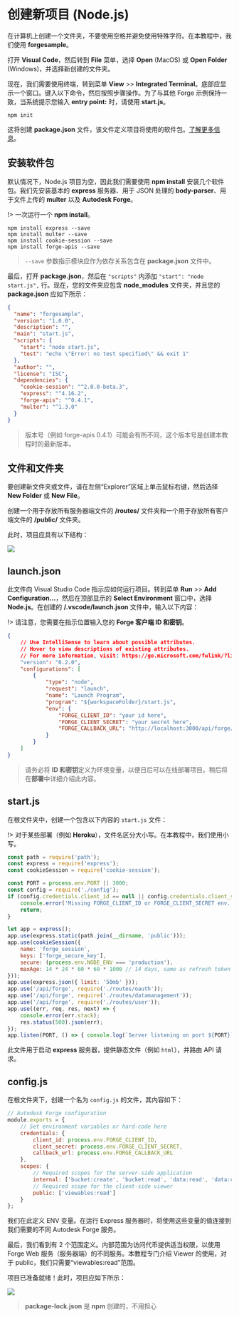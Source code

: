 # 创建新项目 (Node.js)

在计算机上创建一个文件夹，不要使用空格并避免使用特殊字符。在本教程中，我们使用 **forgesample**。

打开 **Visual Code**，然后转到 **File** 菜单，选择 **Open** (MacOS) 或 **Open Folder** (Windows)，并选择新创建的文件夹。 

现在，我们需要使用终端，转到菜单 **View** >> **Integrated Terminal**。底部应显示一个窗口。键入以下命令，然后按照步骤操作。为了与其他 Forge 示例保持一致，当系统提示您输入 **entry point:** 时，请使用 **start.js**。

```
npm init
```

这将创建 **package.json** 文件，该文件定义项目将使用的软件包。[了解更多信息](https://docs.npmjs.com/files/package.json)。

## 安装软件包

默认情况下，Node.js 项目为空，因此我们需要使用 **npm install** 安装几个软件包。我们先安装基本的 **express** 服务器、用于 JSON 处理的 **body-parser**、用于文件上传的 **multer** 以及 **Autodesk Forge**。

!> 一次运行一个 **npm install**。

```
npm install express --save
npm install multer --save
npm install cookie-session --save
npm install forge-apis --save
```

> `--save` 参数指示模块应作为依存关系包含在 **package.json** 文件中。

最后，打开 **package.json**，然后在 `"scripts"` 内添加 `"start": "node start.js",` 行。现在，您的文件夹应包含 **node_modules** 文件夹，并且您的 **package.json** 应如下所示：

```json
{
  "name": "forgesample",
  "version": "1.0.0",
  "description": "",
  "main": "start.js",
  "scripts": {
    "start": "node start.js",
    "test": "echo \"Error: no test specified\" && exit 1"
  },
  "author": "",
  "license": "ISC",
  "dependencies": {
    "cookie-session": "^2.0.0-beta.3",
    "express": "^4.16.2",
    "forge-apis": "^0.4.1",
    "multer": "^1.3.0"
  }
}

```

> 版本号（例如 forge-apis 0.4.1）可能会有所不同，这个版本号是创建本教程时的最新版本。

## 文件和文件夹

要创建新文件夹或文件，请在左侧“Explorer”区域上单击鼠标右键，然后选择 **New Folder** 或 **New File**。

创建一个用于存放所有服务器端文件的 **/routes/** 文件夹和一个用于存放所有客户端文件的 **/public/** 文件夹。

此时，项目应具有以下结构：

![](_media/nodejs/vs_code_explorer.png) 

## launch.json

此文件向 Visual Studio Code 指示应如何运行项目。转到菜单 **Run** >> **Add Configuration...**，然后在顶部显示的 **Select Environment** 窗口中，选择 **Node.js**。在创建的 **/.vscode/launch.json** 文件中，输入以下内容：

!> 请注意，您需要在指示位置输入您的 **Forge 客户端 ID 和密钥**。

```json
{
    // Use IntelliSense to learn about possible attributes.
    // Hover to view descriptions of existing attributes.
    // For more information, visit: https://go.microsoft.com/fwlink/?linkid=830387
    "version": "0.2.0",
    "configurations": [
        {
            "type": "node",
            "request": "launch",
            "name": "Launch Program",
            "program": "${workspaceFolder}/start.js",
            "env": {
                "FORGE_CLIENT_ID": "your id here",
                "FORGE_CLIENT_SECRET": "your secret here",
                "FORGE_CALLBACK_URL": "http://localhost:3000/api/forge/callback/oauth"
            }
        }
    ]
}
```

> 请务必将 **ID 和密钥**定义为环境变量，以便日后可以在线部署项目。稍后将在**部署**中详细介绍此内容。

## start.js

在根文件夹中，创建一个包含以下内容的 `start.js` 文件：

!> 对于某些部署（例如 **Heroku**），文件名区分大小写。在本教程中，我们使用小写。

```javascript
const path = require('path');
const express = require('express');
const cookieSession = require('cookie-session');

const PORT = process.env.PORT || 3000;
const config = require('./config');
if (config.credentials.client_id == null || config.credentials.client_secret == null) {
    console.error('Missing FORGE_CLIENT_ID or FORGE_CLIENT_SECRET env. variables.');
    return;
}

let app = express();
app.use(express.static(path.join(__dirname, 'public')));
app.use(cookieSession({
    name: 'forge_session',
    keys: ['forge_secure_key'],
    secure: (process.env.NODE_ENV === 'production'),
    maxAge: 14 * 24 * 60 * 60 * 1000 // 14 days, same as refresh token
}));
app.use(express.json({ limit: '50mb' }));
app.use('/api/forge', require('./routes/oauth'));
app.use('/api/forge', require('./routes/datamanagement'));
app.use('/api/forge', require('./routes/user'));
app.use((err, req, res, next) => {
    console.error(err.stack);
    res.status(500).json(err);
});
app.listen(PORT, () => { console.log(`Server listening on port ${PORT}`); });
```

此文件用于启动 **express** 服务器，提供静态文件（例如 `html`），并路由 API 请求。

## config.js

在根文件夹下，创建一个名为 `config.js` 的文件，其内容如下：

```javascript
// Autodesk Forge configuration
module.exports = {
    // Set environment variables or hard-code here
    credentials: {
        client_id: process.env.FORGE_CLIENT_ID,
        client_secret: process.env.FORGE_CLIENT_SECRET,
        callback_url: process.env.FORGE_CALLBACK_URL
    },
    scopes: {
        // Required scopes for the server-side application
        internal: ['bucket:create', 'bucket:read', 'data:read', 'data:create', 'data:write'],
        // Required scope for the client-side viewer
        public: ['viewables:read']
    }
};
```

我们在此定义 ENV 变量。在运行 Express 服务器时，将使用这些变量的值连接到我们需要的不同 Autodesk Forge 服务。

最后，我们看到有 2 个范围定义。内部范围为访问代币提供适当权限，以使用 Forge Web 服务（服务器端）的不同服务。本教程专门介绍 Viewer 的使用，对于 public，我们只需要“viewables:read”范围。

项目已准备就绪！此时，项目应如下所示：

![](_media/nodejs/vs_code_project.png) 

> **package-lock.json** 是 **npm** 创建的，不用担心

